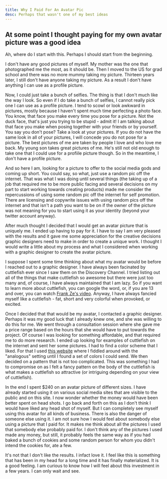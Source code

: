 ```yaml
---
title: Why I Paid For An Avatar Pic
desc: Perhaps that wasn't one of my best ideas
---
```


## At some point I thought paying for my own avatar picture was a good idea

Ah, where do I start with this. Perhaps I should start from the beginning.

I don't have any good pictures of myself. My mother was the one that photographed me the most, as it should be. Then I moved to the US for grad school and there was no more mummy taking my picture. Thirteen years later, I still don't have anyone taking my picture. As a result I don't have anything I can use as a profile picture.

Now, I could just take a bunch of selfies. The thing is that I don't much like the way I look. So even if I do take a bunch of selfies, I cannot really pick one I can use as a profile picture. I tend to scowl or look awkward in pictures, mostly because I haven't spent much time perfecting a photo face. You know, that face you make every time you pose for a picture. Not the duck face, that's just you trying to be stupid - admit it! I am talking about that face you make when posing together with your friends or by yourself. You say you don't pose? Take a look at your pictures. If you do not have the same look in all of your pictures, I will concede you do not pose for a picture. The best pictures of me are taken by people I love and who love me back. My young son takes great pictures of me. He's still not old enough to take one that I could use for a profiile picture though. So in the meantime, I don't have a profile picture.

And so here I am, looking for a picture to offer to the social media gods and coming up short. You could say, so what, just use a random pic off the internet. That was what I was doing until several things (the taking up of a job that required me to be more public facing and several decisions on my part to start working towards creating products) made me consider the repercussions of using some random pic off the internet for self promotion. There are licensing and copywrite issues with using random pics off the internet and that isn't a path you want to be on if the owner of the picture was not meaning for you to start using it as your identity (beyond your twitter account anyway).

After much thought I decided that I would get an avatar picture that is uniquely me. I ended up having to pay for it. I have to say I am very pleased with the results and it gave me some appreciation for the creative decisions graphic designers need to make in order to create a unique work. I thought I would write a little about my process and what I considered when working with a graphic designer to create the avatar picture.

I suppose I spent some time thinking about what my avatar would be before I reached out to a graphic designer. I have always been facinated by cuttlefish ever since I saw them on the Discovery Channel. I tried listing out all of the things that make cuttlefish so awesome but there were just too many and, of course, I have always maintained that I am lazy. So if you want to learn more about cuttlefish, you can google the word, or, if you are 13 and over, you can watch [Frank Ze's video](https://youtu.be/GDwOi7HpHtQ). Anyway, I have always fancied myself like a cuttlefish - fat, short and very colorful when provoked, or excited.

Once I decided that that would be my avatar, I contacted a graphic designer. Perhaps it was my good luck that I already knew one, and she was willing to do this for me. We went through a consultation session where she gave me a price range based on the hours that she would have to put towards the project. Of course I was looking for something affordable, and that required me to do more research. I ended up looking for examples of cuttlefish on the internet and sent her some pictures. I had to find a color scheme that I liked. For that I used [this website](https://color.adobe.com/create/color-wheel/) where I fiddled around with the "analogous" setting until I found a set of colors I could send. We then decided on a pattern that is not too complicated. This was something I had to compromise on as I felt a fancy pattern on the body of the cuttlefish is what makes a cuttlefish so attractive (or intriguing depending on your view of cuttlefish).

In the end I spent $240 on an avatar picture of different sizes. I have already started using it on various social media sites that are visible to the public and on this site. I now wonder whether the money would have been better spent on head shots. I go back and forth on this as I don't think I would have liked any head shot of myself. But I can completely see myself using this avatar for all kinds of business. There is also the danger of someone else using it. I am not sure how I would feel about somebody else using a picture that I paid for. It makes me think about all the pictures I used that somebody else probably paid for. I don't think any of the pictures I used made any money, but still, it probably feels the same way as if you had baked a bunch of cookies and some random person for whom you didn't intend the cookies for, ate a few.

It's not that I don't like the results. I infact love it. I feel like this is something that has been in my head for a long time and it has finally materialized. It is a good feeling. I am curious to know how I will feel about this investment in a few years. I can only wait and see.
